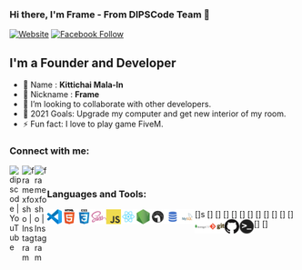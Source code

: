 ### Hi there, I'm Frame - From DIPSCode Team 👋

[![Website](https://img.shields.io/badge/Discord-7289DA?style=for-the-badge&logo=discord&logoColor=white)](https://discord.gg/jTmpeQNBxH)
[![Facebook Follow](https://img.shields.io/badge/Facebook-1877F2?style=for-the-badge&logo=facebook&logoColor=white)](https://facebook.com/framexfosho)

## I'm a Founder and Developer
- 🔭 Name : **Kittichai Mala-In**
- 🌱 Nickname : **Frame**
- 👯 I’m looking to collaborate with other developers.
- 🥅 2021 Goals: Upgrade my computer and get new interior of my room.
- ⚡ Fun fact: I love to play game FiveM.

### Connect with me:

[<img align="left" alt="dipscode | YouTube" width="22px" src="https://cdn.jsdelivr.net/npm/simple-icons@v3/icons/youtube.svg" />](https://www.youtube.com/channel/UCkxGY0mt9JgqCbNE5G607_g)
[<img align="left" alt="framexfosho | Instagram" width="22px" src="https://cdn.jsdelivr.net/npm/simple-icons@v3/icons/instagram.svg" />](https://www.instagram.com/framexfosho/)
[<img align="left" alt="framexfosho | Instagram" width="22px" src="https://cdn.jsdelivr.net/npm/simple-icons@v3/icons/facebook.svg" />](https://www.facebook.com/framexfosho/)

<br />

### Languages and Tools:

[<img align="left" alt="Visual Studio Code" width="26px" src="https://raw.githubusercontent.com/github/explore/80688e429a7d4ef2fca1e82350fe8e3517d3494d/topics/visual-studio-code/visual-studio-code.png" />]s
[<img align="left" alt="HTML5" width="26px" src="https://raw.githubusercontent.com/github/explore/80688e429a7d4ef2fca1e82350fe8e3517d3494d/topics/html/html.png" />]
[<img align="left" alt="CSS3" width="26px" src="https://raw.githubusercontent.com/github/explore/80688e429a7d4ef2fca1e82350fe8e3517d3494d/topics/css/css.png" />]
[<img align="left" alt="Sass" width="26px" src="https://raw.githubusercontent.com/github/explore/80688e429a7d4ef2fca1e82350fe8e3517d3494d/topics/sass/sass.png" />]
[<img align="left" alt="JavaScript" width="26px" src="https://raw.githubusercontent.com/github/explore/80688e429a7d4ef2fca1e82350fe8e3517d3494d/topics/javascript/javascript.png" />]
[<img align="left" alt="React" width="26px" src="https://raw.githubusercontent.com/github/explore/80688e429a7d4ef2fca1e82350fe8e3517d3494d/topics/react/react.png" />]
[<img align="left" alt="Node.js" width="26px" src="https://raw.githubusercontent.com/github/explore/80688e429a7d4ef2fca1e82350fe8e3517d3494d/topics/nodejs/nodejs.png" />]
[<img align="left" alt="Deno" width="26px" src="https://raw.githubusercontent.com/github/explore/361e2821e2dea67711cde99c9c40ed357061cf27/topics/deno/deno.png" />]
[<img align="left" alt="SQL" width="26px" src="https://raw.githubusercontent.com/github/explore/80688e429a7d4ef2fca1e82350fe8e3517d3494d/topics/sql/sql.png" />]
[<img align="left" alt="MySQL" width="26px" src="https://raw.githubusercontent.com/github/explore/80688e429a7d4ef2fca1e82350fe8e3517d3494d/topics/mysql/mysql.png" />]
[<img align="left" alt="MongoDB" width="26px" src="https://raw.githubusercontent.com/github/explore/80688e429a7d4ef2fca1e82350fe8e3517d3494d/topics/mongodb/mongodb.png" />]
[<img align="left" alt="Git" width="26px" src="https://raw.githubusercontent.com/github/explore/80688e429a7d4ef2fca1e82350fe8e3517d3494d/topics/git/git.png" />]
[<img align="left" alt="GitHub" width="26px" src="https://raw.githubusercontent.com/github/explore/78df643247d429f6cc873026c0622819ad797942/topics/github/github.png" />]
[<img align="left" alt="Terminal" width="26px" src="https://raw.githubusercontent.com/github/explore/80688e429a7d4ef2fca1e82350fe8e3517d3494d/topics/terminal/terminal.png" />]

<br />
<br />
